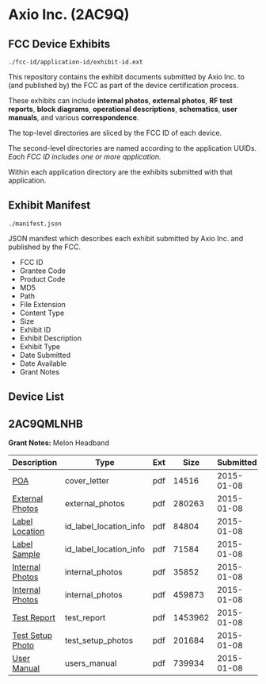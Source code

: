 # Axio Inc. (2AC9Q)
## FCC Device Exhibits

```
./fcc-id/application-id/exhibit-id.ext
```

This repository contains the exhibit documents submitted by Axio Inc. to (and published by) the FCC as part of the device certification process.

These exhibits can include **internal photos**, **external photos**, **RF test reports**, **block diagrams**, **operational descriptions**, **schematics**, **user manuals**, and various **correspondence**.

The top-level directories are sliced by the FCC ID of each device.

The second-level directories are named according to the application UUIDs. *Each FCC ID includes one or more application.*

Within each application directory are the exhibits submitted with that application. 

## Exhibit Manifest

```
./manifest.json
```

JSON manifest which describes each exhibit submitted by Axio Inc. and published by the FCC.

- FCC ID
- Grantee Code
- Product Code
- MD5
- Path
- File Extension
- Content Type
- Size
- Exhibit ID
- Exhibit Description
- Exhibit Type
- Date Submitted
- Date Available
- Grant Notes

## Device List
## 2AC9QMLNHB
**Grant Notes:** Melon Headband

| Description | Type | Ext | Size | Submitted | Available |
| ----------- | ---- | --- | ---- | --------- | --------- |
| [POA](2AC9QMLNHB/a81afb23107e51975311e94860a0f599/2494846.pdf) | cover_letter | pdf | 14516 | 2015-01-08 | 2015-01-08 |
| [External Photos](2AC9QMLNHB/a81afb23107e51975311e94860a0f599/2494843.pdf) | external_photos | pdf | 280263 | 2015-01-08 | 2015-01-08 |
| [Label Location](2AC9QMLNHB/a81afb23107e51975311e94860a0f599/2494845.pdf) | id_label_location_info | pdf | 84804 | 2015-01-08 | 2015-01-08 |
| [Label Sample](2AC9QMLNHB/a81afb23107e51975311e94860a0f599/2494848.pdf) | id_label_location_info | pdf | 71584 | 2015-01-08 | 2015-01-08 |
| [Internal Photos](2AC9QMLNHB/a81afb23107e51975311e94860a0f599/2494844.pdf) | internal_photos | pdf | 35852 | 2015-01-08 | 2015-01-08 |
| [Internal Photos](2AC9QMLNHB/a81afb23107e51975311e94860a0f599/2494847.pdf) | internal_photos | pdf | 459873 | 2015-01-08 | 2015-01-08 |
| [Test Report](2AC9QMLNHB/a81afb23107e51975311e94860a0f599/2494849.pdf) | test_report | pdf | 1453962 | 2015-01-08 | 2015-01-08 |
| [Test Setup Photo](2AC9QMLNHB/a81afb23107e51975311e94860a0f599/2494850.pdf) | test_setup_photos | pdf | 201684 | 2015-01-08 | 2015-01-08 |
| [User Manual](2AC9QMLNHB/a81afb23107e51975311e94860a0f599/2494851.pdf) | users_manual | pdf | 739934 | 2015-01-08 | 2015-01-08 |
